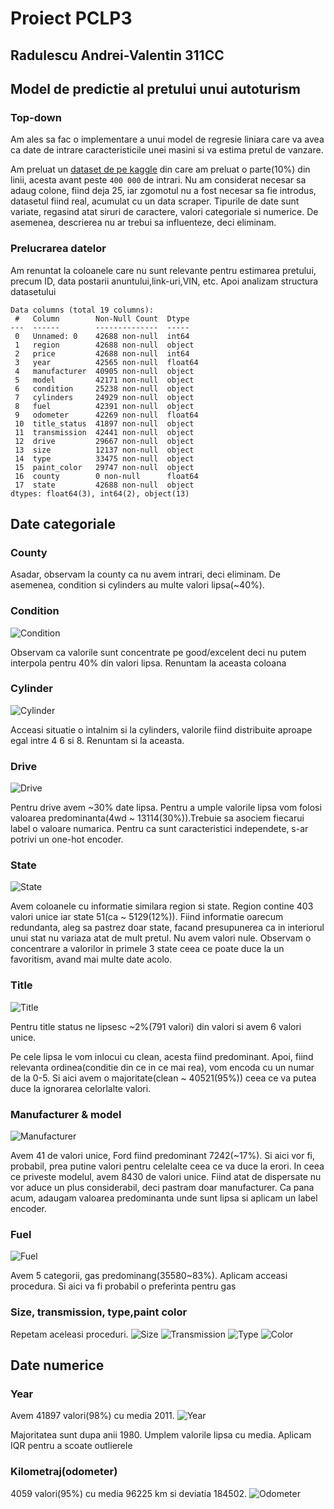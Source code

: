 # Proiect PCLP3

## Radulescu Andrei-Valentin 311CC

## Model de predictie al pretului unui autoturism

### Top-down

Am ales sa fac o implementare a unui model de regresie liniara care va avea ca
date de intrare caracteristicile unei masini si va estima pretul de vanzare.

Am preluat un
[dataset de pe kaggle](https://www.kaggle.com/datasets/austinreese/craigslist-carstrucks-data?resource=download)
din care am preluat o parte(10%) din linii, acesta avant peste `400 000` de
intrari. Nu am considerat necesar sa adaug colone, fiind deja 25, iar zgomotul
nu a fost necesar sa fie introdus, datasetul fiind real, acumulat cu un data
scraper. Tipurile de date sunt variate, regasind atat siruri de caractere,
valori categoriale si numerice.
De asemenea, descrierea nu ar trebui sa influenteze, deci eliminam.

### Prelucrarea datelor

Am renuntat la coloanele care nu sunt relevante pentru estimarea pretului,
precum ID, data postarii anuntului,link-uri,VIN, etc. Apoi analizam structura
datasetului

```RangeIndex: 42688 entries, 0 to 42687
Data columns (total 19 columns):
 #   Column        Non-Null Count  Dtype
---  ------        --------------  -----
 0   Unnamed: 0    42688 non-null  int64
 1   region        42688 non-null  object
 2   price         42688 non-null  int64
 3   year          42565 non-null  float64
 4   manufacturer  40905 non-null  object
 5   model         42171 non-null  object
 6   condition     25238 non-null  object
 7   cylinders     24929 non-null  object
 8   fuel          42391 non-null  object
 9   odometer      42269 non-null  float64
 10  title_status  41897 non-null  object
 11  transmission  42441 non-null  object
 12  drive         29667 non-null  object
 13  size          12137 non-null  object
 14  type          33475 non-null  object
 15  paint_color   29747 non-null  object
 16  county        0 non-null      float64
 17  state         42688 non-null  object
dtypes: float64(3), int64(2), object(13)
```
## Date categoriale

### County
Asadar, observam la county ca nu avem intrari, deci eliminam. De asemenea,
condition si cylinders au multe valori lipsa(~40%).

### Condition
![Condition](./img/condition.png)

Observam ca valorile sunt concentrate pe good/excelent deci nu putem interpola
pentru 40% din valori lipsa. Renuntam la aceasta coloana

### Cylinder
![Cylinder](./img/cylinder.png)

Acceasi situatie o intalnim si la cylinders, valorile fiind distribuite aproape
egal intre 4 6 si 8. Renuntam si la aceasta.

### Drive

![Drive](./img/drive.png)

Pentru drive avem ~30% date lipsa.
Pentru a umple valorile lipsa vom folosi valoarea predominanta(4wd ~ 13114(30%)).Trebuie sa
asociem fiecarui label o valoare numarica. Pentru ca sunt caracteristici
independete, s-ar potrivi un one-hot encoder.

### State

![State](./img/state.png)

Avem coloanele cu informatie similara region si state. Region contine 403
valori unice iar state 51(ca ~ 5129(12%)). Fiind informatie oarecum redundanta, aleg sa pastrez
doar state, facand presupunerea ca in interiorul unui stat nu variaza atat de
mult pretul. Nu avem valori nule. Observam o concentrare a valorilor in primele 3 state ceea ce poate duce la un favoritism, avand mai multe date acolo.



### Title
![Title](./img/title.png)

Pentru title status ne lipsesc ~2%(791 valori) din valori si avem 6 valori unice.

Pe cele lipsa le vom inlocui cu clean, acesta fiind predominant. Apoi, fiind relevanta ordinea(conditie din ce in ce mai rea), vom encoda cu un numar de la 0-5. Si aici avem o majoritate(clean ~ 40521(95%)) ceea ce va putea duce la ignorarea celorlalte valori.

### Manufacturer & model

![Manufacturer](./img/manufacturer.png)

Avem 41 de valori unice, Ford fiind predominant 7242(~17%). Si aici vor fi, probabil, prea putine valori pentru celelalte ceea ce va duce la erori. In ceea ce priveste modelul, avem 8430 de valori unice. Fiind atat de dispersate nu vor aduce un plus considerabil, deci pastram doar manufacturer. Ca pana acum, adaugam valoarea predominanta unde sunt lipsa si aplicam un label encoder.

### Fuel

![Fuel](./img/fuel.png)

Avem 5 categorii, gas predominang(35580~83%). Aplicam acceasi procedura. Si aici va fi probabil o preferinta pentru gas

### Size, transmission, type,paint color

Repetam aceleasi proceduri.
![Size](./img/size.png)
![Transmission](./img/transmission.png)
![Type](./img/type.png)
![Color](./img/paint_color.png)


## Date numerice

### Year
 Avem 41897 valori(98%) cu media 2011.
 ![Year](./img/year_hist.png)

Majoritatea sunt dupa anii 1980. Umplem valorile lipsa cu media. Aplicam IQR pentru a scoate outlierele

### Kilometraj(odometer)
4059 valori(95%) cu media 96225 km si deviatia 184502.
![Odometer](./img/odometer.png)